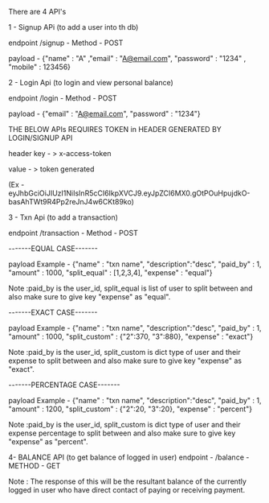 There are 4 API's

1 - Signup APi (to add a user into th db)

endpoint /signup - Method - POST

payload - {"name" : "A" ,"email" : "A@email.com", "password" : "1234" , "mobile" : 123456}


2 - Login Api (to login and view personal balance)

endpoint /login - Method - POST

payload - {"email" : "A@email.com", "password" : "1234"}


THE BELOW APIs REQUIRES TOKEN in HEADER GENERATED BY LOGIN/SIGNUP API

header key - > x-access-token

value - > token generated 

(Ex - eyJhbGciOiJIUzI1NiIsInR5cCI6IkpXVCJ9.eyJpZCI6MX0.gOtPOuHpujdkO-basAhTWt9R4Pp2reJnJ4w6CKt89ko)


3 - Txn Api (to add a transaction)

endpoint /transaction - Method - POST

-------EQUAL CASE-------

payload Example - {"name" : "txn name", "description":"desc", "paid_by" : 1, "amount" : 1000, "split_equal" : [1,2,3,4], "expense" : "equal"}

Note :paid_by is the user_id, split_equal is list of user to split between and also make sure to give key "expense" as "equal".

-------EXACT CASE-------

payload Example - {"name" : "txn name", "description":"desc", "paid_by" : 1, "amount" : 1000, "split_custom" : {"2":370, "3":880}, "expense" : "exact"}

Note :paid_by is the user_id, split_custom is dict type of user and their expense to split between and also make sure to give key "expense" as "exact".

-------PERCENTAGE CASE-------

payload Example - {"name" : "txn name", "description":"desc", "paid_by" : 1, "amount" : 1200, "split_custom" : {"2":20, "3":20}, "expense" : "percent"}

Note :paid_by is the user_id, split_custom is dict type of user and their expense percentage to split between and also make sure to give key "expense" as "percent".


4- BALANCE API (to get balance of logged in user)
endpoint - /balance - METHOD - GET


Note : The response of this will be the resultant balance of the currently logged in user who have direct contact of paying or receiving payment.
